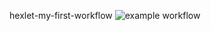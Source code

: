 hexlet-my-first-workflow
![example workflow](https://github.com/Rata0/hexlet-my-first-workflow/actions/workflows/hello.yml/badge.svg)
